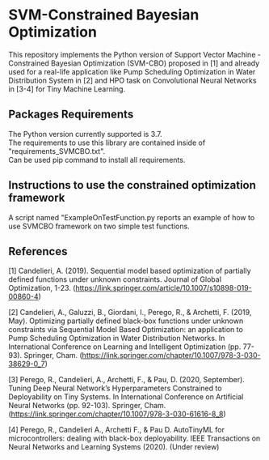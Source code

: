 # SVM-Constrained Bayesian Optimization 
This repository implements the Python version of Support Vector Machine - Constrained Bayesian Optimization (SVM-CBO) proposed in [1] and already used for a real-life application like Pump Scheduling Optimization in Water Distribution System in [2] and HPO task on Convolutional Neural Networks in [3-4] for Tiny Machine Learning.

## Packages Requirements
The Python version currently supported is 3.7.  
The requirements to use this library are contained inside of "requirements_SVMCBO.txt".  
Can be used pip command to install all requirements.

## Instructions to use the constrained optimization framework
A script named "ExampleOnTestFunction.py reports an example of how to use SVMCBO framework on two simple test functions.

## References

[1] Candelieri, A. (2019). Sequential model based optimization of partially defined functions under unknown constraints. Journal of Global Optimization, 1-23. (https://link.springer.com/article/10.1007/s10898-019-00860-4)

[2] Candelieri, A., Galuzzi, B., Giordani, I., Perego, R., & Archetti, F. (2019, May). Optimizing partially defined black-box functions under unknown constraints via Sequential Model Based Optimization: an application to Pump Scheduling Optimization in Water Distribution Networks. In International Conference on Learning and Intelligent Optimization (pp. 77-93). Springer, Cham. (https://link.springer.com/chapter/10.1007/978-3-030-38629-0_7)

[3] Perego, R., Candelieri, A., Archetti, F., & Pau, D. (2020, September). Tuning Deep Neural Network’s Hyperparameters Constrained to Deployability on Tiny Systems. In International Conference on Artificial Neural Networks (pp. 92-103). Springer, Cham. (https://link.springer.com/chapter/10.1007/978-3-030-61616-8_8)

[4] Perego, R., Candelieri A., Archetti F., \& Pau D. AutoTinyML for microcontrollers: dealing with black-box deployability. IEEE Transactions on Neural Networks and Learning Systems (2020). (Under review)
